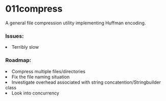 # 011compress

A general file compression utility implementing Huffman encoding.
<p>
<h3>Issues:</h3>
<li>Terribly slow</li>
<h3>Roadmap:</h3>
<li>Compress multiple files/directories</li>
<li>Fix the file naming situation</li>
<li>Investigate overhead associated with string concatention/Stringbuilder class</li>
<li>Look into concurrency</li>
